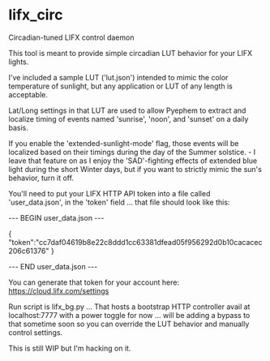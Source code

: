 # lifx_circ
Circadian-tuned LIFX control daemon

This tool is meant to provide simple circadian LUT behavior for your LIFX lights.

I've included a sample LUT ('lut.json') intended to mimic the color temperature of sunlight, but any application or LUT of any length is acceptable.

Lat/Long settings in that LUT are used to allow Pyephem to extract and localize timing of events named 'sunrise', 'noon', and 'sunset' on a daily basis.

If you enable the 'extended-sunlight-mode' flag, those events will be localized based on their timings during the day of the Summer solstice. - I leave that feature on as I enjoy the 'SAD'-fighting effects of extended blue light during the short Winter days, but if you want to strictly mimic the sun's behavior, turn it off.

You'll need to put your LIFX HTTP API token into a file called 'user_data.json', in the 'token' field ... that file should look like this:

--- BEGIN user_data.json ---

{
	"token":"cc7daf04619b8e22c8ddd1cc63381dfead05f956292d0b10cacacec206c61376"
}

--- END user_data.json ---


You can generate that token for your account here: https://cloud.lifx.com/settings

Run script is lifx_bg.py ...
That hosts a bootstrap HTTP controller avail at localhost:7777 with a power toggle for now ... will be adding a bypass to that sometime soon so you can override the LUT behavior and manually control settings.

This is still WIP but I'm hacking on it.

